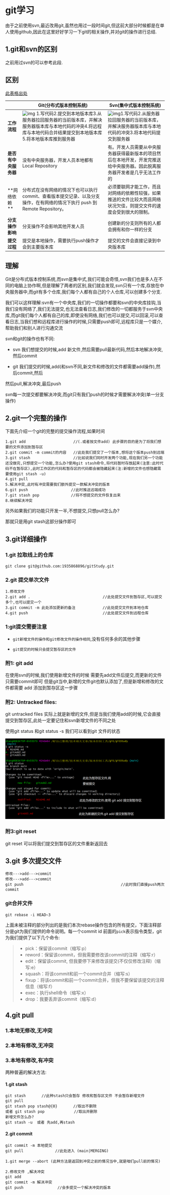 # git学习

由于之前使用svn,最近改用git,虽然也用过一段时间git,但这前大部分时候都是在单人使用github,因此在这里好好学习一下git的相关操作,并对git的操作进行总结.



## 1.git和svn的区别

之前用过svn的可以参考此段.

## 区别

[此表格出处](https://www.cnblogs.com/pawn-i/p/11898038.html)

|                      | Git(分布式版本控制系统)                                      | Svn(集中式版本控制系统)                                      |
| -------------------- | ------------------------------------------------------------ | ------------------------------------------------------------ |
| **工作流程**         | ![img](https://img2018.cnblogs.com/blog/1079426/201911/1079426-20191120144835123-1031330889.png) 1.写代码2.提交到本地版本库3.从服务器拉回服务器的当前版本库，并解决服务器版本库与本地代码的冲突4.将远程库与本地代码合并结果提交到本地版本库5.将本地版本库推到服务器 | ![img](https://img2018.cnblogs.com/blog/1079426/201911/1079426-20191120144959532-75082057.jpg)1.写代码2.从服务器拉回服务器的当前版本库，并解决服务器版本库与本地代码的冲突3.将本地代码提交到服务器 |
| **是否有中央服务器** | 没有中央服务器，开发人员本地都有 Local Repository            | 有。开发人员需要从中央服务器获得最新版本的项目然后在本地开发，开发完推送给中央服务器。因此脱离服务器开发者是几乎无法工作的 |
| **网络依赖 **        | 分布式在没有网络的情况下也可以执行commit、查看版本提交记录、以及分支操作，在有网络的情况下执行 push 到 Remote Repository。 | 必须要联网才能工作，而且对网络的依赖性较强，如果推送的文件比较大而且网络状况欠佳，则提交文件的速度会受到很大的限制。 |
| **分支操作影响**     | 分支操作不会影响其他开发人员                                 | 创建新的分支则所有的人都会拥有和你一样的分支                 |
| **提交过程**         | 提交是本地操作，需要执行push操作才会到主要版本库             | 提交的文件会直接记录到中央版本库                             |

## 理解

Git是分布式版本控制系统,而svn是集中式,我们可能会奇怪,svn我们也是多人在不同的电脑上协作啊,但是理解了两者的区别,我们就会发现,svn只有一个库,存放在中央服务器中,而git有多个仓库,我们每个人都有自己的个人仓库,可以创建多个分支.

我们可以这样理解:svn有一个中央库,我们的一切操作都要和svn的中央库挂钩,当我们没有网络了,我们无法提交,也无法查看日志,我们修改的一切都服务于svn中央库,而git我们每个人都有自己的库,即使没有网络,我们也可以提交,可以回滚,可以查看日志,当我们想和远程库进行操作的时候,只需要push即可,远程库只是一个媒介,帮助我们和别人进行沟通交流

svn和git的操作也有不同:

- svn 我们想提交的时候,add 新文件,然后需要pull最新代码,然后本地解决冲突,然后commit

- git 我们提交的时候,add(和svn不同,新文件和修改的文件都需要add操作),然后commit,然后

然后pull,解决冲突,最后push

svn每一次提交都要解决冲突,而git只有我们push的时候才需要解决冲突(单一分支操作)

## 2.git一个完整的操作

下面先介绍一个git的完整的提交操作流程,如果时间

```
1.git add                     //(.或者按文件add) 此步骤的目的是为了将我们想要的文件添加到暂存区
2.git commit -m commit的内容   //此处我们提交了一个版本,想将这个版本push到远端
3.git stash                   //比如说我们同时开发两个功能,现在我们另一个功能还没做完,只想提交一个功能,怎么办?使用git stash命令,将代码暂时存放起来(注意:此时代码不在暂存区),此时工作区的代码和暂存区的代码都会被隐藏起来(注:新增的文件也想隐藏需要使用git stash -u)
4.git pull    
5.解决冲突,此时有冲突需要我们额外提交一款解决冲突的版本
6.git push                   //此时推送远端成功
7.git stash pop              //将不想提交的文件恢复出来
8.继续解决冲突
```

另外如果我们的功能只开发一半,不想提交,只想pull怎么办?

那就只是用git stash这部分操作即可

## 3.git详细操作

### 1.git  拉取线上的仓库

```git
git clone git@github.com:1935868896/gitStudy.git
```

### 2.git 提交单次文件

```
1.修改文件
2.git add .                                //此处提交文件到暂存区,可以提交多个,也可以提交一个
3.git commit -m 此处添加更新的备注            //此处提交文件到本地仓库
4.git push                                 //此处提交文件到远程仓库
```

### 1:git提交需要注意

- `git新增文件的操作和git修改文件的操作相同`,没有任何多余的其他步骤

-  `git提交的时候只会提交暂存区的文件`

### 附1: git add

在使用svn的时候,我们使用新增文件的时候 需要先add文件后提交,而更新的文件只需要commit即可
但是git当中,新增的文件git也默认添加了,但是新增和修改的文件都需要 add 添加到暂存区这一步骤

### 附2: Untracked files:

git untracked files 实际上就是新增的文件,但是当我们使用add的时候,它会直接提交到暂存区,此处一定要记住和svn新增文件的不同之处

使用git status 和git status -s 我们可以看到git 文件的状态

![](./图库/微信截图_20201224110834.png)

### 附3:git reset 

git reset 可以将我们提交到暂存区的文件重新返回去

## 3.git 多次提交文件

```
修改--->add--->commit
修改--->add--->commit
git push                                           //此时我们直接push两次commit
```

### git合并文件

```
git rebase -i HEAD~3
```

上面未被注释的部分列出的是我们本次rebase操作包含的所有提交，下面注释部分是git为我们提供的命令说明。每一个commit id 前面的`pick`表示指令类型，git 为我们提供了以下几个命令:



> - pick：保留该commit（缩写:p）
> - reword：保留该commit，但我需要修改该commit的注释（缩写:r）
> - edit：保留该commit, 但我要停下来修改该提交(不仅仅修改注释)（缩写:e）
> - squash：将该commit和前一个commit合并（缩写:s）
> - fixup：将该commit和前一个commit合并，但我不要保留该提交的注释信息（缩写:f）
> - exec：执行shell命令（缩写:x）
> - drop：我要丢弃该commit（缩写:d）

## 4.git pull

### 1.本地无修改,无冲突



### 2.本地有修改,无冲突



### 3.本地有修改,有冲突

两种普遍的解决方法:

#### 1.git stash

```
git stash       //此种stash只会暂存 修改和暂存区文件 不会暂存新增文件
git pull
git stash pop stash@{0}       //取出不删除
或者 git stash pop             //取出并删除
新增文件怎么办? 
git stash -u  或者 先add,再stash
```

#### 2.git commit

```
git commit -m 本地提交
git pull              //此处进入 (main|MERGING)

1.git merge --abort (此种方法是返回到冲突之前的情况当中,就是咱们pull前的情况)

2.修改文件 ,解决冲突
git add 
git commit -m 解决冲突
git push               //会多提交一个解决冲突的版本
```

